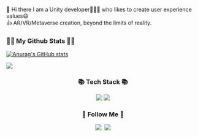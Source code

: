 👋 Hi there I am a Unity developer👨🏻‍💻 who likes to create user experience values😄<br/> 
👍 AR/VR/Metaverse creation, beyond the limits of reality.

<!--
**woghd8503/woghd8503** is a ✨ _special_ ✨ repository because its `README.md` (this file) appears on your GitHub profile.

Here are some ideas to get you started:

- 🔭 I’m currently working on ...
- 🌱 I’m currently learning ...
- 👯 I’m looking to collaborate on ...
- 🤔 I’m looking for help with ...
- 💬 Ask me about ...
- 📫 How to reach me: ...
- 😄 Pronouns: ...
- ⚡ Fun fact: ...
-->
<h3 align="Left">👩‍💻 My Github Stats 👩‍💻</h3>
<div align="Left">

[![Anurag's GitHub stats](https://github-readme-stats.vercel.app/api?username=hyeinisfree&hide_title=true&show_icons=true&include_all_commits=true&disable_animations=true&theme=vue)](https://github.com/anuraghazra/github-readme-stats)
</div>

<p align="Left">
  <a href="https://hits.seeyoufarm.com"><img src="https://hits.seeyoufarm.com/api/count/incr/badge.svg?url=https%3A%2F%2Fgithub.com%2Fhyeinisfree&count_bg=%2341B883&title_bg=%23CDC2C2&icon=github.svg&icon_color=%23E7E7E7&title=hits&edge_flat=false"/></a>
</p>

<h3 align="center">📚 Tech Stack 📚</h3>
<p align="center">
<img src="https://img.shields.io/badge/unity-%23000000.svg?style=for-the-badge&logo=unity&logoColor=white"/>
<img src="https://img.shields.io/badge/-C%23-000000?logo=Csharp&style=flat"/>
<h3 align="center">🌈 Follow Me 🌈</h3>
<p align="center">
<a href="https://www.instagram.com/woghd8503/"><img src="https://img.shields.io/badge/Instagram-E4405F?style=flat-square&logo=Instagram&logoColor=white&link=https://www.instagram.com/woghd8503/"/></a>&nbsp
<a href="mailto:woghd8503@gmail.com"><img src="https://img.shields.io/badge/Gmail-d14836?style=flat-square&logo=Gmail&logoColor=white&link=woghd8503@gmail.com"/></a>
</p>
